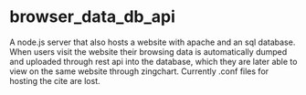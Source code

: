 # browser_data_db_api

A node.js server that also hosts a website with apache and an sql database. When users visit the website their browsing data is automatically dumped and uploaded through rest api into the database, which they are later able to view on the same website through zingchart. Currently .conf files for hosting the cite are lost. 
